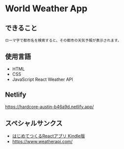 # World Weather App

## できること

    ローマ字で都市名を検索すると、その都市の天気予報が表示されます。

## 使用言語

- HTML
- CSS
- JavaScript
  React
  Weather API
  
## Netlify
https://hardcore-austin-b46a9d.netlify.app/

## スペシャルサンクス

- [はじめてつくるReactアプリ Kindle版](https://www.amazon.co.jp/はじめてつくるReactアプリ-mod728-ebook/dp/B08XWMVX76/ref=sr_1_1?__mk_ja_JP=カタカナ&dchild=1&keywords=初めて作るReact&qid=1620459256&s=digital-text&sr=1-1)
- https://www.weatherapi.com/
